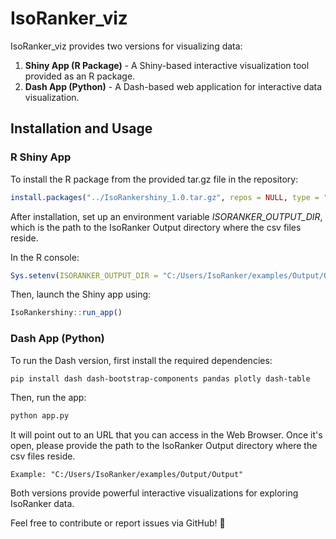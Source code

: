 # IsoRanker_viz

IsoRanker_viz provides two versions for visualizing data:
1. **Shiny App (R Package)** - A Shiny-based interactive visualization tool provided as an R package.
2. **Dash App (Python)** - A Dash-based web application for interactive data visualization.

## Installation and Usage

### **R Shiny App**
To install the R package from the provided tar.gz file in the repository:

```r
install.packages("../IsoRankershiny_1.0.tar.gz", repos = NULL, type = "source")
```

After installation, set up an environment variable *ISORANKER_OUTPUT_DIR*, which is the path to the IsoRanker Output directory where the csv files reside.

In the R console:

```r
Sys.setenv(ISORANKER_OUTPUT_DIR = "C:/Users/IsoRanker/examples/Output/Output")
```

Then, launch the Shiny app using:

```r
IsoRankershiny::run_app()
```

### **Dash App (Python)**
To run the Dash version, first install the required dependencies:

```bash
pip install dash dash-bootstrap-components pandas plotly dash-table
```
Then, run the app:

```bash
python app.py
```
It will point out to an URL that you can access in the Web Browser. Once it's open, please provide the path to the IsoRanker Output directory where the csv files reside. 

```
Example: "C:/Users/IsoRanker/examples/Output/Output"
```

Both versions provide powerful interactive visualizations for exploring IsoRanker data.

Feel free to contribute or report issues via GitHub! 🚀
